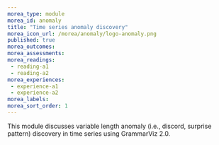 ```yaml
---
morea_type: module
morea_id: anomaly
title: "Time series anomaly discovery"
morea_icon_url: /morea/anomaly/logo-anomaly.png
published: true
morea_outcomes:
morea_assessments:
morea_readings:
 - reading-a1
 - reading-a2
morea_experiences:
 - experience-a1
 - experience-a2 
morea_labels:
morea_sort_order: 1
---
```


This module discusses variable length anomaly (i.e., discord, surprise pattern) discovery in time series using GrammarViz 2.0.

